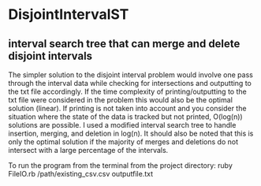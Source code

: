 # DisjointIntervalST
## interval search tree that can merge and delete disjoint intervals

The simpler solution to the disjoint interval problem would involve one pass through 
the interval data while checking for intersections and outputting to the txt file accordingly.
If the time complexity of printing/outputting to the txt file were considered in the problem
this would also be the optimal solution (linear). If printing is not taken into account and 
you consider the situation where the state of the data is tracked but not printed, O(log(n)) 
solutions are possible. I used a modified interval search tree to handle insertion, merging, 
and deletion in log(n). It should also be noted that this is only the optimal solution if 
the majority of merges and deletions do not intersect with a large percentage of the intervals.

To run the program from the terminal from the project directory:
ruby FileIO.rb /path/existing_csv.csv outputfile.txt

